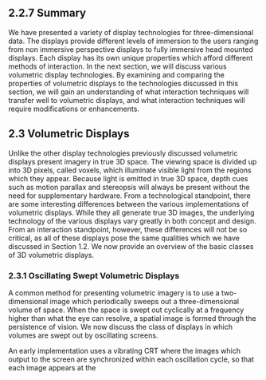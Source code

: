 ## 2.2.7 Summary

We have presented a variety of display technologies for three-dimensional data. The displays provide different levels of immersion to the users ranging from non immersive perspective displays to fully immersive head mounted displays. Each display has its own unique properties which afford different methods of interaction. In the next section, we will discuss various volumetric display technologies. By examining and comparing the properties of volumetric displays to the technologies discussed in this section, we will gain an understanding of what interaction techniques will transfer well to volumetric displays, and what interaction techniques will require modifications or enhancements.

## 2.3 Volumetric Displays

Unlike the other display technologies previously discussed volumetric displays present imagery in true 3D space. The viewing space is divided up into 3D pixels, called voxels, which illuminate visible light from the regions which they appear. Because light is emitted in true 3D space, depth cues such as motion parallax and stereopsis will always be present without the need for supplementary hardware. From a technological standpoint, there are some interesting differences between the various implementations of volumetric displays. While they all generate true 3D images, the underlying technology of the various displays vary greatly in both concept and design. From an interaction standpoint, however, these differences will not be so critical, as all of these displays pose the same qualities which we have discussed in Section 1.2. We now provide an overview of the basic classes of 3D volumetric displays.

### 2.3.1 Oscillating Swept Volumetric Displays

A common method for presenting volumetric imagery is to use a two-dimensional image which periodically sweeps out a three-dimensional volume of space. When the space is swept out cyclically at a frequency higher than what the eye can resolve, a spatial image is formed through the persistence of vision. We now discuss the class of displays in which volumes are swept out by oscillating screens.

An early implementation uses a vibrating CRT where the images which output to the screen are synchronized within each oscillation cycle, so that each image appears at the